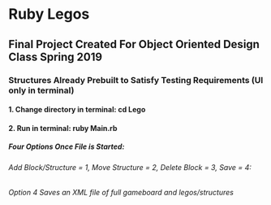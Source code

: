 # Ruby Legos

## Final Project Created For Object Oriented Design Class Spring 2019

### Structures Already Prebuilt to Satisfy Testing Requirements (UI only in terminal)

#### 1. Change directory in terminal: cd Lego

#### 2. Run in terminal: ruby Main.rb

##### Four Options Once File is Started:

###### Add Block/Structure = 1, Move Structure = 2, Delete Block = 3, Save = 4:

###### Option 4 Saves an XML file of full gameboard and legos/structures
